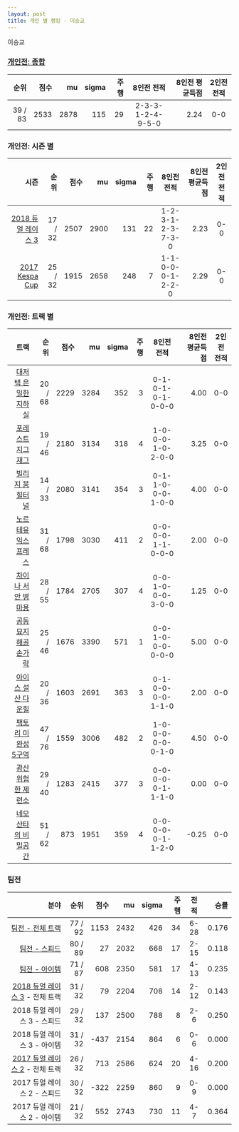 ```yaml
---
layout: post
title: 개인 별 랭킹 - 이승교
---
```


이승교

### [개인전: 종합](../singles-full)

| 순위 | 점수 | mu | sigma | 주행 | 8인전 전적 | 8인전 평균득점 | 2인전 전적 |
|---:|---:|---:|---:|---:|:---:|---:|:---:|
| 39 / 83 | 2533 | 2878 | 115 | 29 | 2-3-3-1-2-4-9-5-0 | 2.24 | 0-0 |

### 개인전: 시즌 별

| 시즌 | 순위 | 점수 | mu | sigma | 주행 | 8인전 전적 | 8인전 평균득점 | 2인전 전적 |
|---:|---:|---:|---:|---:|---:|:---:|---:|:---:|
| [2018 듀얼 레이스 3](../singles-s2018_1) | 17 / 32 | 2507 | 2900 | 131 | 22 |  1-2-3-1-2-3-7-3-0 | 2.23 | 0-0 |
| [2017 Kespa Cup](../singles-s2017_2) | 25 / 32 | 1915 | 2658 | 248 | 7 |  1-1-0-0-0-1-2-2-0 | 2.29 | 0-0 |

### 개인전: 트랙 별

| 트랙 | 순위 | 점수 | mu | sigma | 주행 | 8인전 전적 | 8인전 평균득점 | 2인전 전적 |
|---:|---:|---:|---:|---:|---:|:---:|---:|:---:|
| [대저택 은밀한 지하실](../jeotaek) | 20 / 68 | 2229 | 3284 | 352 | 3 | 0-1-0-1-0-1-0-0-0 | 4.00 | 0-0 |
| [포레스트 지그재그](../zigzag) | 19 / 46 | 2180 | 3134 | 318 | 4 | 1-0-0-0-1-0-2-0-0 | 3.25 | 0-0 |
| [빌리지 붐힐터널](../boomhill) | 14 / 33 | 2080 | 3141 | 354 | 3 | 0-1-1-0-0-0-1-0-0 | 4.00 | 0-0 |
| [노르테유 익스프레스](../noex) | 31 / 68 | 1798 | 3030 | 411 | 2 | 0-0-0-0-1-1-0-0-0 | 2.00 | 0-0 |
| [차이나 서안 병마용](../byeongma) | 28 / 55 | 1784 | 2705 | 307 | 4 | 0-0-1-0-0-0-3-0-0 | 1.25 | 0-0 |
| [공동묘지 해골 손가락](../haeson) | 25 / 46 | 1676 | 3390 | 571 | 1 | 0-0-1-0-0-0-0-0-0 | 5.00 | 0-0 |
| [아이스 설산 다운힐](../seolsan) | 20 / 36 | 1603 | 2691 | 363 | 3 | 0-1-0-0-0-0-1-1-0 | 2.00 | 0-0 |
| [팩토리 미완성 5구역](../district5) | 47 / 76 | 1559 | 3006 | 482 | 2 | 1-0-0-0-0-0-0-1-0 | 4.50 | 0-0 |
| [광산 위험한 제련소](../jeryeonso) | 29 / 40 | 1283 | 2415 | 377 | 3 | 0-0-0-0-0-1-1-1-0 | 0.00 | 0-0 |
| [네모 산타의 비밀공간](../santa) | 51 / 62 | 873 | 1951 | 359 | 4 | 0-0-0-0-0-1-1-2-0 | -0.25 | 0-0 |

### 팀전

| 분야 | 순위 | 점수 | mu | sigma | 주행 | 전적 | 승률 |
|---:|---:|---:|---:|---:|---:|:---:|---:|
| [팀전 - 전체 트랙](../team-full) | 77 / 92 | 1153 | 2432 | 426 | 34 | 6-28 | 0.176 |
| [팀전 - 스피드](../team-speed) | 80 / 89 | 27 | 2032 | 668 | 17 | 2-15 | 0.118 |
| [팀전 - 아이템](../team-item) | 71 / 87 | 608 | 2350 | 581 | 17 | 4-13 | 0.235 |
| [2018 듀얼 레이스 3](../teams-t2018_1) - 전체 트랙 | 31 / 32 | 79 | 2204 | 708 | 14 | 2-12 | 0.143 |
| 2018 듀얼 레이스 3 - 스피드 | 29 / 32 | 137 | 2500 | 788 | 8 | 2-6 | 0.250 |
| 2018 듀얼 레이스 3 - 아이템 | 31 / 32 | -437 | 2154 | 864 | 6 | 0-6 | 0.000 |
| [2017 듀얼 레이스 2](../teams-t2017_1) - 전체 트랙 | 26 / 32 | 713 | 2586 | 624 | 20 | 4-16 | 0.200 |
| 2017 듀얼 레이스 2 - 스피드 | 30 / 32 | -322 | 2259 | 860 | 9 | 0-9 | 0.000 |
| 2017 듀얼 레이스 2 - 아이템 | 21 / 32 | 552 | 2743 | 730 | 11 | 4-7 | 0.364 |
